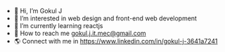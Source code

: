 - 👋 Hi, I’m Gokul J
- 👀 I’m interested in web design and front-end web development
- 🌱 I’m currently learning reactjs 
- 📧 How to reach me gokul.j.it.mec@gmail.com
- 🌎 Connect with me in https://www.linkedin.com/in/gokul-j-3641a7241
<!--- 💞️ I’m looking to collaborate on ...--->
<!---
GOKUL-J-JC/GOKUL-J-JC is a ✨ special ✨ repository web its `README.md` (this file) appears on your GitHub profile.
You can click the Preview link to take a look at your changes.
--->
